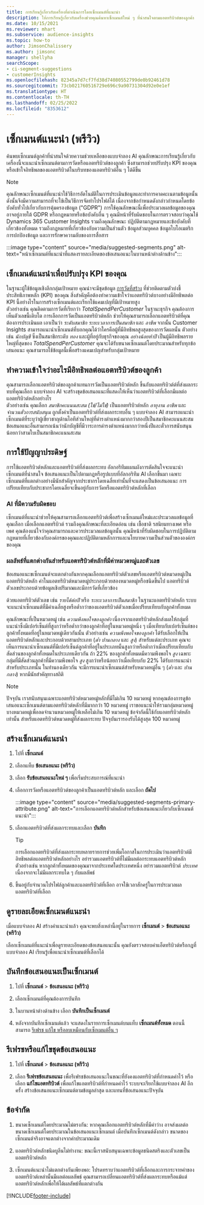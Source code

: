 ```yaml
---
title: การเรียนรู้เกี่ยวกับเครื่องที่ดำเนินการโดยเซ็กเมนต์ที่แนะนํา
description: ให้การเรียนรู้เกี่ยวกับเครื่องช่วยคุณค้นหาเซ็กเมนต์ใหม่ ๆ ที่น่าสนใจตามแอตทริบิวต์ของลูกค้า
ms.date: 10/15/2021
ms.reviewer: mhart
ms.subservice: audience-insights
ms.topic: how-to
author: JimsonChalissery
ms.author: jimsonc
manager: shellyha
searchScope:
- ci-segment-suggestions
- customerInsights
ms.openlocfilehash: 82345a7d7cf7fd38d74080552799de0b92461d78
ms.sourcegitcommit: 73cb021760516729e696c9a90731304d92e0e1ef
ms.translationtype: HT
ms.contentlocale: th-TH
ms.lasthandoff: 02/25/2022
ms.locfileid: "8353612"
---
```

# <a name="suggested-segments-preview"></a>เซ็กเมนต์แนะนํา (พรีวิว)

ค้นพบเซ็กเมนต์ลูกค้าที่น่าสนใจด้วยความช่วยเหลือของแบบจำลอง AI คุณลักษณะการเรียนรู้เกี่ยวกับเครื่องนี้จะแนะนำเซ็กเมนต์ตามการวัดหรือแอตทริบิวต์ของลูกค้า ซึ่งสามารถช่วยปรับปรุง KPI ของคุณหรือเข้าใจอิทธิพลของแอตทริบิวต์ในบริบทของแอตทริบิวต์อื่น ๆ ได้ดีขึ้น 

> [!NOTE]
> คุณลักษณะเซ็กเมนต์ที่แนะนำใช้วิธีการอัตโนมัติในการประเมินข้อมูลและทำการคาดคะเนตามข้อมูลนั้น ดังนั้นจึงมีความสามารถที่จะใช้เป็นวิธีการจัดทำโปรไฟล์ได้ เนื่องจากข้อกำหนดดังกล่าวกำหนดโดยข้อบังคับทั่วไปเกี่ยวกับการคุ้มครองข้อมูล ("GDPR") การใช้คุณลักษณะนี้เพื่อประมวลผลข้อมูลของคุณอาจอยู่ภายใต้ GDPR หรือกฎหมายหรือข้อบังคับอื่น ๆ คุณมีหน้าที่รับผิดชอบในการตรวจสอบว่าคุณใช้ Dynamics 365 Customer Insights รวมถึงคุณลักษณะ ปฏิบัติตามกฎหมายและข้อบังคับที่เกี่ยวข้องทั้งหมด รวมถึงกฎหมายที่เกี่ยวข้องกับความเป็นส่วนตัว ข้อมูลส่วนบุคคล ข้อมูลไบโอเมตริก การปกป้องข้อมูล และการรักษาความลับของการสื่อสาร

:::image type="content" source="media/suggested-segments.png" alt-text="หน้าเซ็กเมนต์ที่แนะนำที่แสดงรายละเอียดของข้อเสนอแนะในบานหน้าต่างด้านข้าง":::

## <a name="suggested-segments-to-improve-your-kpis"></a>เซ็กเมนต์แนะนำเพื่อปรับปรุง KPI ของคุณ

ในฐานะผู้ใช้ข้อมูลเชิงลึกกลุ่มเป้าหมาย คุณน่าจะมีชุดข้อมูล [การวัดที่สร้าง](measures.md) ที่ช่วยติดตามตัวบ่งชี้ประสิทธิภาพหลัก (KPI) ของคุณ สิ่งสำคัญคือต้องทำความเข้าใจว่าแอตทริบิวต์บางอย่างมีอิทธิพลต่อ KPI นี้อย่างไรในการสร้างเซ็กเมนต์และเรียกใช้แคมเปญที่มีเป้าหมายสูง   
ตัวอย่างเช่น คุณติดตามการวัดที่เรียกว่า *TotalSpendPerCustomer* ในฐานะธุรกิจ คุณต้องการเห็นตัวเลขนี้เติบโต การเลือกการวัดเป็นแอตทริบิวต์หลัก ช่วยให้คุณสามารถเลือกแอตทริบิวต์ที่คุณต้องการประเมินผล เอาเป็นว่า *ระดับสมาชิก* *ระยะเวลาการเป็นสมาชิก* และ *อาชีพ* จากนั้น Customer Insights สามารถแนะนำเซ็กเมนต์ที่บอกคุณได้ว่าใครคือผู้ที่มีอิทธิพลสูงสุดของการวัดผลนั้น ตัวอย่างเช่น *นักบัญชี* ซึ่งเป็นสมาชิกระดับ *ทอง* และผู้ที่อยู่กับธุรกิจของคุณ *อย่างน้อยห้าปี* เป็นผู้มีอิทธิพลรายใหญ่ที่สุดของ *TotalSpendPerCustomer* คุณจะได้รับขนาดเซ็กเมนต์โดยประมาณสำหรับทุกข้อเสนอแนะ คุณสามารถใช้ข้อมูลนี้เพื่อสร้างแคมเปญสำหรับกลุ่มเป้าหมาย

## <a name="understand-what-influences-a-customer-attribute"></a>ทำความเข้าใจว่าอะไรมีอิทธิพลต่อแอตทริบิวต์ของลูกค้า

คุณสามารถเลือกแอตทริบิวต์ของลูกค้าแทนการวัดเป็นแอตทริบิวต์หลัก ขึ้นกับแอตทริบิวต์ต์ที่ส่งผลกระทบที่คุณเลือก แบบจำลอง AI จะสร้างชุดข้อเสนอแนะที่แสดงให้เห็นว่าแอตทริบิวต์ที่เลือกมีผลต่อแอตทริบิวต์หลักอย่างไร   
ตัวอย่างเช่น คุณเลือก *สมาชิกคะแนนสะสม (ใช่/ไม่ใช่)* เป็นแอตทริบิวต์หลัก *อายุงาน* *อาชีพ* และ *จำนวนตั๋วการสนับสนุน* ถูกตั้งค่าเป็นแอตทริบิวต์ที่ส่งผลกระทบอื่น ๆ แบบจำลอง AI สามารถแนะนำเซ็กเมนต์ที่ระบุว่าผู้เชี่ยวชาญด้านไอทีส่วนใหญ่ที่ดำรงตำแหน่งมากกว่าสองปีเป็นสมาชิกคะแนนสะสม ข้อเสนอแนะอื่นสามารถเน้นว่านักบัญชีที่มีวาระการดำรงตำแหน่งมากกว่าหนึ่งปีและตั๋วการสนับสนุนน้อยกว่าสามใบเป็นสมาชิกคะแนนสะสม 

## <a name="artificial-intelligence-usage"></a>การใช้ปัญญาประดิษฐ์

การใช้แอตทริบิวต์หลักและแอตทริบิวต์ที่ส่งผลกระทบ อัลกอริทึมแผนผังการตัดสินใจจะแนะนำเซ็กเมนต์ที่น่าสนใจ ข้อเสนอแนะเป็นไปตามกฎหรือรูปแบบที่อัลกอริทึม AI เลือกขึ้นมา เฉพาะเซ็กเมนต์ที่แตกต่างอย่างมีนัยสำคัญจากประชากรโดยเฉลี่ยเท่านั้นที่จะแสดงเป็นข้อเสนอแนะ การเปรียบเทียบกับประชากรโดยเฉลี่ยจะขึ้นอยู่กับการวัดหรือแอตทริบิวต์หลักที่เลือก

### <a name="responsible-ai"></a>AI ที่มีความรับผิดชอบ

เซ็กเมนต์ที่แนะนำช่วยให้คุณสามารถเลือกแอตทริบิวต์เพื่อสร้างเซ็กเมนต์ใหม่และประมวลผลข้อมูลที่คุณเลือก เมื่อเลือกแอตทริบิวต์ รวมถึงคุณลักษณะที่ละเอียดอ่อน เช่น เชื้อชาติ รสนิยมทางเพศ หรือเพศ คุณต้องแน่ใจว่าคุณสามารถและควรประมวลผลข้อมูลนั้น คุณมีหน้าที่รับผิดชอบในการปฏิบัติตามกฎหมายที่เกี่ยวข้องกับองค์กรของคุณและปฏิบัติตามหลักการและนโยบายความเป็นส่วนตัวขององค์กรของคุณ

### <a name="different-results-for-primary-attributes-with-categorical-and-numeric-values"></a>ผลลัพธ์ที่แตกต่างกันสำหรับแอตทริบิวต์หลักที่มีค่าหมวดหมู่และตัวเลข

ข้อเสนอแนะขเซ็กเมนต์จะแตกต่างกันหากคุณเลือกแอตทริบิวต์ตัวเลขหรือแอตทริบิวต์หมวดหมู่เป็นแอตทริบิวต์หลัก ค่าในแอตทริบิวต์หมวดหมู่ประกอบด้วยสองหมวดหมู่หรือชนิดขึ้นไป แอตทริบิวต์ตัวเลขประกอบด้วยข้อมูลเชิงปริมาณและมีการวัดที่เกี่ยวข้อง

ด้วยแอตทริบิวต์ตัวเลข เช่น *รายได้ต่อปี* หรือ *ระยะเวลาการเป็นสมาชิก* ในฐานะแอตทริบิวต์หลัก ระบบจะแนะนำเซ็กเมนต์ที่มีค่าเฉลี่ยสูงหรือต่ำกว่าของแอตทริบิวต์ตัวเลขเมื่อเปรียบเทียบกับลูกค้าทั้งหมด

คุณลักษณะที่เป็นหมวดหมู่ เช่น *ความพึงพอใจของลูกค้า* เนื่องจากแอตทริบิวต์หลักส่งผลให้กลุ่มที่แนะนำซึ่งมีเปอร์เซ็นต์ที่สูงกว่าหรือต่ำกว่าของลูกค้าที่อยู่ในหมวดหมู่หนึ่ง ๆ เมื่อเทียบกับเปอร์เซ็นต์ของลูกค้าทั้งหมดที่อยู่ในหมวดหมู่เดียวกันนั้น ตัวอย่างเช่น *ความพึงพอใจของลูกค้า* ได้รับเลือกให้เป็นแอตทริบิวต์หลักและประกอบด้วยสามประเภท (*ต่ำ* *ปานกลาง* และ *สูง*) สำหรับแต่ละประเภท คุณจะเห็นการแนะนำเซ็กเมนต์ที่มีเปอร์เซ็นต์ลูกค้าที่อยู่ในประเภทนั้นสูงกว่าหรือต่ำกว่าเมื่อเปรียบเทียบกับสัดส่วนของลูกค้าทั้งหมดในประเภทเดียวกัน ถ้า 22% ของลูกค้าทั้งหมดมีความพึงพอใจ *สูง* เฉพาะกลุ่มที่มีสัดส่วนลูกค้าที่มีความพึงพอใจ *สูง* สูงกว่าหรือน้อยกว่าเมื่อเทียบกับ 22% ได้รับการแนะนำสำหรับประเภทนั้น ในทำนองเดียวกัน จะมีการแนะนำเซ็กเมนต์สำหรับหมวดหมู่อื่น ๆ (*ต่ำ* และ *ปานกลาง*) หากมีนัยสำคัญทางสถิติ

> [!NOTE]
> ปัจจุบัน เราสนับสนุนเฉพาะแอตทริบิวต์หมวดหมู่หลักที่มีไม่เกิน 10 หมวดหมู่ หากคุณต้องการดูข้อเสนอแนะเซ็กเมนต์ตามแอตทริบิวต์หลักที่มีมากกว่า 10 หมวดหมู่ เราขอแนะนำให้รวมกลุ่มหมวดหมู่บางหมวดหมู่เพื่อลดจำนวนหมวดหมู่ให้เหลือไม่เกิน 10 หมวดหมู่ ข้อจำกัดนี้ใช้กับแอตทริบิวต์หลักเท่านั้น สำหรับแอตทริบิวต์หมวดหมู่ที่ส่งผลกระทบ ปัจจุบันเรารองรับได้สูงสุด 100 หมวดหมู่

## <a name="generate-suggested-segments"></a>สร้างเซ็กเมนต์แนะนํา

1. ไปที่ **เซ็กเมนต์**

1. เลือกแท็บ **ข้อเสนอแนะ (พรีวิว)**

1. เลือก **รับข้อเสนอแนะใหม่ ๆ** เพื่อเริ่มประสบการณ์ที่แนะนำ

1. เลือกการวัดหรือแอตทริบิวต์ของลูกค้าเป็นแอตทริบิวต์หลัก และเลือก **ถัดไป**

   :::image type="content" source="media/suggested-segments-primary-attribute.png" alt-text="การเลือกแอตทริบิวต์หลักสำหรับข้อเสนอแนะเกี่ยวกับเซ็กเมนต์แนะนำ":::

1. เลือกแอตทริบิวต์ที่ส่งผลกระทบและเลือก **บันทึก**
   
   > [!TIP]
   > การเลือกแอตทริบิวต์ที่ส่งผลกระทบหลายรายการช่วยเพิ่มโอกาสในการประเมินว่าแอตทริบิวต์มีอิทธิพลต่อแอตทริบิวต์หลักอย่างไร อย่ารวมแอตทริบิวต์ที่ไม่มีผลต่อกระทบแอตทริบิวต์หลัก ตัวอย่างเช่น หากลูกค้าทั้งหมดของคุณมาจากประเทศใดประเทศหนึ่ง อย่ารวมแอตทริบิวต์ *ประเทศ* เนื่องจากจะไม่มีผลกระทบใด ๆ กับผลลัพธ์

1. ขึ้นอยู่กับจำนวนโปรไฟล์ลูกค้าและแอตทริบิวต์ที่เลือก อาจใช้เวลาสักครู่ในการประมวลผลแอตทริบิวต์ที่เลือก 

## <a name="view-details-of-a-suggested-segment"></a>ดูรายละเอียดเซ็กเมนต์แนะนํา

เมื่อแบบจำลอง AI สร้างคำแนะนำแล้ว คุณจะพบสิ่งเหล่านี้อยู่ในรายการ **เซ็กเมนต์** > **ข้อเสนอแนะ (พรีวิว)**
 
เลือกเซ็กเมนต์ที่แนะนำเพื่อดูรายละเอียดของข้อเสนอแนะนั้น คุณยังตรวจสอบค่าแอ็ตทริบิวต์หรือกฎที่แบบจำลอง AI เรียนรู้เพื่อแนะนำเซ็กเมนต์ที่เลือกได้

## <a name="save-a-suggestion-as-a-segment"></a>บันทึกข้อเสนอแนะเป็นเซ็กเมนต์

1. ไปที่ **เซ็กเมนต์** > **ข้อเสนอแนะ (พรีวิว)**

1. เลือกเซ็กเมนต์ที่คุณต้องการบันทึก 

1. ในบานหน้าต่างด้านข้าง เลือก **บันทึกเป็นเซ็กเมนต์** 

1. หลังจากบันทึกเซ็กเมนต์แล้ว จะแสดงในรายการเซ็กเมนต์บนแท็บ **เซ็กเมนต์ทั้งหมด** ตอนนี้สามารถ [รีเฟรช แก้ไข หรือลบเหมือนกับเซ็กเมนต์อื่น ๆ](segments.md)

## <a name="refresh-or-edit-a-set-of-suggestions"></a>รีเฟรชหรือแก้ไขชุดข้อเสนอแนะ

1. ไปที่ **เซ็กเมนต์** > **ข้อเสนอแนะ (พรีวิว)**

1. เลือก **รีเฟรชข้อเสนอแนะ** เพื่อรีเฟรชข้อเสนอแนะในขณะที่ยังคงแอตทริบิวต์ที่กำหนดค่าไว้ หรือเลือก **แก้ไขแอตทริบิวต์** เพื่อแก้ไขแอตทริบิวต์ที่กำหนดค่าไว้ ระบบจะเรียกใช้แบบจำลอง AI อีกครั้ง สร้างข้อเสนอแนะเซ็กเมนต์ตามข้อมูลล่าสุด และแทนที่ข้อเสนอแนะปัจจุบัน

## <a name="limitations"></a>ข้อจำกัด

1. ขนาดเซ็กเมนต์โดยประมาณไม่ตรงกัน: หากคุณเลือกแอตทริบิวต์หลักที่มีค่าว่าง อาจส่งผลต่อขนาดเซ็กเมนต์โดยประมาณในข้อเสนอแนะเซ็กเมนต์ เมื่อบันทึกเซ็กเมนต์ดังกล่าว ขนาดของเซ็กเมนต์จริงอาจแตกต่างจากค่าประมาณเดิม
 
2. แอตทริบิวต์หลักชนิดบูลีนไม่ทำงาน: ขณะนี้เราสนับสนุนเฉพาะข้อมูลชนิดสตริงและตัวเลขเป็นแอตทริบิวต์หลัก

3. เซ็กเมนต์แนะนำไม่แตกต่างกันเพียงพอ: โปรดทราบว่าแอตทริบิวต์ที่เลือกและการกระจายค่าของแอตทริบิวต์เหล่านั้นมีผลต่อผลลัพธ์ คุณสามารถเปลี่ยนแอตทริบิวต์ที่ส่งผลกระทบหรือแม้แต่แอตทริบิวต์หลักเพื่อให้ได้ผลลัพธ์ที่แตกต่างกัน



[!INCLUDE[footer-include](../includes/footer-banner.md)]